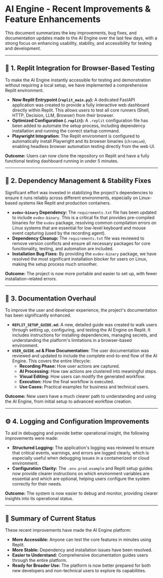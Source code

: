 # AI Engine - Recent Improvements & Feature Enhancements

This document summarizes the key improvements, bug fixes, and documentation updates made to the AI Engine over the last few days, with a strong focus on enhancing usability, stability, and accessibility for testing and development.

---

## 🚀 1. Replit Integration for Browser-Based Testing

To make the AI Engine instantly accessible for testing and demonstration without requiring a local setup, we have implemented a comprehensive Replit environment.

-   **New Replit Entrypoint (`replit_main.py`):** A dedicated FastAPI application was created to provide a fully interactive web dashboard directly within Replit. This allows users to test all core runners (Shell, HTTP, Decision, LLM, Browser) from their browser.
-   **Optimized Configuration (`.replit`):** A `.replit` configuration file has been added to automate the setup process, including dependency installation and running the correct startup command.
-   **Playwright Integration:** The Replit environment is configured to automatically install Playwright and its browser binaries (`chromium`), enabling headless browser automation testing directly from the web UI.

**Outcome:** Users can now clone the repository on Replit and have a fully functional testing dashboard running in under 5 minutes.

---

## 🔧 2. Dependency Management & Stability Fixes

Significant effort was invested in stabilizing the project's dependencies to ensure it runs reliably across different environments, especially on Linux-based systems like Replit and production containers.

-   **`evdev-binary` Dependency:** The `requirements.txt` file has been updated to include `evdev-binary`. This is a critical fix that provides pre-compiled binaries for the `evdev` package, resolving common compilation errors on Linux systems that are essential for low-level keyboard and mouse event capturing (used by the recording agent).
-   **Dependency Cleanup:** The `requirements.txt` file was reviewed to remove version conflicts and ensure all necessary packages for core functionality, testing, and automation are included.
-   **Installation Bug Fixes:** By providing the `evdev-binary` package, we have resolved the most significant installation blocker for users on Linux, making the setup process much smoother.

**Outcome:** The project is now more portable and easier to set up, with fewer installation-related errors.

---

## 📖 3. Documentation Overhaul

To improve the user and developer experience, the project's documentation has been significantly enhanced.

-   **`REPLIT_SETUP_GUIDE.md`:** A new, detailed guide was created to walk users through setting up, configuring, and testing the AI Engine on Replit. It includes instructions for installing dependencies, managing secrets, and understanding the platform's limitations in a browser-based environment.
-   **`USER_GUIDE.md` & Flow Documentation:** The user documentation was reviewed and updated to include the complete end-to-end flow of the AI Engine. This covers the entire lifecycle:
    -   **Recording Phase:** How user actions are captured.
    -   **AI Processing:** How raw actions are clustered into meaningful steps.
    -   **Visual Editing:** How users can modify the generated workflow.
    -   **Execution:** How the final workflow is executed.
    -   **Use Cases:** Practical examples for business and technical users.

**Outcome:** New users have a much clearer path to understanding and using the AI Engine, from initial setup to advanced workflow creation.

---

## ⚙️ 4. Logging and Configuration Improvements

To aid in debugging and provide better operational insight, the following improvements were made:

-   **Structured Logging:** The application's logging was reviewed to ensure that critical events, warnings, and errors are logged clearly, which is especially useful when debugging issues in a containerized or cloud environment.
-   **Configuration Clarity:** The `.env.prod.example` and Replit setup guides now provide clearer instructions on which environment variables are essential and which are optional, helping users configure the system correctly for their needs.

**Outcome:** The system is now easier to debug and monitor, providing clearer insights into its operational status.

---

## 🎯 Summary of Current Status

These recent improvements have made the AI Engine platform:

-   **More Accessible:** Anyone can test the core features in minutes using Replit.
-   **More Stable:** Dependency and installation issues have been resolved.
-   **Easier to Understand:** Comprehensive documentation guides users through the entire platform.
-   **Ready for Broader Use:** The platform is now better prepared for both new developers and non-technical users to explore its capabilities.